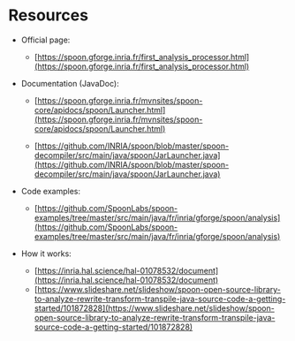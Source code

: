 # Resources

-   Official page:

    -   [https://spoon.gforge.inria.fr/first_analysis_processor.html](https://spoon.gforge.inria.fr/first_analysis_processor.html)

-   Documentation (JavaDoc):

    -   [https://spoon.gforge.inria.fr/mvnsites/spoon-core/apidocs/spoon/Launcher.html](https://spoon.gforge.inria.fr/mvnsites/spoon-core/apidocs/spoon/Launcher.html)

    -   [https://github.com/INRIA/spoon/blob/master/spoon-decompiler/src/main/java/spoon/JarLauncher.java](https://github.com/INRIA/spoon/blob/master/spoon-decompiler/src/main/java/spoon/JarLauncher.java)

-   Code examples:

    -   [https://github.com/SpoonLabs/spoon-examples/tree/master/src/main/java/fr/inria/gforge/spoon/analysis](https://github.com/SpoonLabs/spoon-examples/tree/master/src/main/java/fr/inria/gforge/spoon/analysis)

-   How it works:
    -   [https://inria.hal.science/hal-01078532/document](https://inria.hal.science/hal-01078532/document)
    -   [https://www.slideshare.net/slideshow/spoon-open-source-library-to-analyze-rewrite-transform-transpile-java-source-code-a-getting-started/101872828](https://www.slideshare.net/slideshow/spoon-open-source-library-to-analyze-rewrite-transform-transpile-java-source-code-a-getting-started/101872828)
